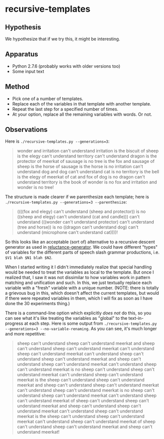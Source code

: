 recursive-templates
===================

Hypothesis
----------

We hypothesize that if we try this, it might be interesting.

Apparatus
---------

*   Python 2.7.6 (probably works with older versions too)
*   Some input text

Method
------

*   Pick one of a number of templates.
*   Replace each of the variables in that template with another template.
*   Repeat the last step for a specified number of times.
*   At your option, replace all the remaining variables with words.  Or not.

Observations
------------

Here is `./recursive-templates.py --generations=3`:

> wonder and irritation can't understand irritation is the biscuit of sheep is the elegy can't understand territory can't understand dragon is the protector of meerkat of sausage is no tree is the fox and sausage of sheep is the horse of sausage is the horse is no irritation can't understand dog and dog can't understand cat is no territory is the bell is the elegy of meerkat of cat and fox of dog is no dragon can't understand territory is the book of wonder is no fox and irritation and wonder is no tree!

The structure is made clearer if we parenthesize each template; here is
`./recursive-templates.py --generations=3 --parenthesize`:

> ((((fox and elegy) can't understand (sheep and protector)) is no ((sheep and elegy) can't understand (cat and candle))) can't understand (((wonder can't understand protector) can't understand (tree and horse)) is no ((dragon can't understand dog) can't understand (microphone can't understand cat))))!

So this looks like an acceptable (sort of) alternative to a recursive descent
generator as used in [reluctance-generator](../reluctance-generator/).  We
could have different "types" of variables for the different parts of speech
slash grammar productions, i.e. `$V1 blah $N1 blah $N2`.

When I started writing it I didn't immediately realize that special handling
would be needed to treat the variables as local to the template.  But once I
realized that, I saw it was not dissimilar to how variables work in pattern
matching and unification and such.  In this, we just textually replace each
variable with a "fresh" variable with a unique number.  (NOTE: there is
totally a grievous bug in this, which doesn't affect the current templates,
but would if there were repeated variables in them, which I will fix as soon
as I have done the 30 experiments thing.)

There is a command-line option which explicitly *does not* do this, so you
can see what it's like treating the variables as "global" to the
text-in-progress at each step.  Here is some output from 
`./recursive-templates.py --generations=3 --no-variable-renaming`.  As
you can see, it's much longer and more repetitive:

> sheep can't understand sheep can't understand meerkat and sheep can't understand sheep can't understand meerkat can't understand sheep can't understand meerkat can't understand sheep can't understand sheep can't understand meerkat and sheep can't understand sheep can't understand meerkat can't understand sheep can't understand meerkat is no sheep can't understand sheep can't understand meerkat can't understand sheep can't understand meerkat is the sheep can't understand sheep can't understand meerkat and sheep can't understand sheep can't understand meerkat can't understand sheep can't understand meerkat is no sheep can't understand sheep can't understand meerkat can't understand sheep can't understand meerkat of sheep can't understand sheep can't understand meerkat and sheep can't understand sheep can't understand meerkat can't understand sheep can't understand meerkat is the sheep can't understand sheep can't understand meerkat can't understand sheep can't understand meerkat of sheep can't understand sheep can't understand meerkat and sheep can't understand meerkat!
